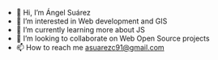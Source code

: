 - 👋 Hi, I’m Ángel Suárez
- 👀 I’m interested in Web development and GIS
- 🌱 I’m currently learning more about JS 
- 💞️ I’m looking to collaborate on Web Open Source projects
- 📫 How to reach me asuarezc91@gmail.com

